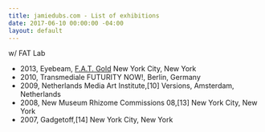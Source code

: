 ```yaml
---
title: jamiedubs.com - List of exhibitions
date: 2017-06-10 00:00:00 -04:00
layout: default
---
```


w/ FAT Lab

* 2013, Eyebeam, [F.A.T. Gold](https://web.archive.org/web/20150305065255/http://www.eyebeam.org/events/fat-gold) New York City, New York
* 2010, Transmediale FUTURITY NOW!, Berlin, Germany
* 2009, Netherlands Media Art Institute,[10] Versions, Amsterdam, Netherlands
* 2008, New Museum Rhizome Commissions 08,[13] New York City, New York
* 2007, Gadgetoff,[14] New York City, New York


